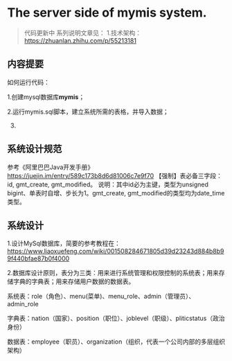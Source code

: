 # The server side of mymis system.

>代码更新中
系列说明文章见：
1.技术架构：https://zhuanlan.zhihu.com/p/55213181

## 内容提要
如何运行代码：

1.创建mysql数据库**mymis**；

2.运行mymis.sql脚本，建立系统所需的表格，并导入数据；

3.

## 系统设计规范
参考《阿里巴巴Java开发手册》https://juejin.im/entry/589c173b8d6d81006c7e9f70
【强制】表必备三字段：id, gmt_create, gmt_modified。 说明：其中id必为主键，类型为unsigned bigint、单表时自增、步长为1。gmt_create, gmt_modified的类型均为date_time类型。

## 系统设计
1.设计MySql数据库，简要的参考教程在：
https://www.liaoxuefeng.com/wiki/001508284671805d39d23243d884b8b99f440bfae87b0f4000

2.数据库设计原则，表分为三类：用来进行系统管理和权限控制的系统表；用来存储字典的字典表；用来存储用户数据的数据表。

系统表：role（角色）、menu(菜单)、menu_role、admin（管理员）、admin_role

字典表：nation（国家）、position（职位）、joblevel（职级）、pliticstatus（政治身份）

数据表：employee（职员）、organization（组织，代表一个公司内部的多层组织架构）







